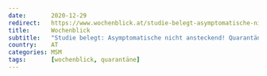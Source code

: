 ```yaml
---
date:       2020-12-29
redirect:   https://www.wochenblick.at/studie-belegt-asymptomatische-nicht-ansteckend-quarantaene-nicht-haltbar/
title:      Wochenblick
subtitle:   "Studie belegt: Asymptomatische nicht ansteckend! Quarantäne nicht haltbar!"
country:    AT
categories: MSM
tags:       [wochenblick, quarantäne]
---
```

